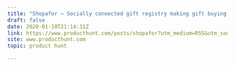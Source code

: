 ```yaml
---
title: "Shopafor — Socially connected gift registry making gift buying easy"
draft: false
date: 2020-01-10T21:14:31Z
link: https://www.producthunt.com/posts/shopafor?utm_medium=RSS&utm_source=hune
site: www.producthunt.com
topic: product hunt  

---
```


